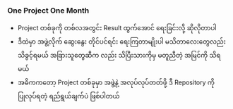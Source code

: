 ### One Project One Month

- Project တစ်ခုကို တစ်လအတွင်း Result ထွက်အောင် ရေးခြင်းလို့ ဆိုလိုတာပါ
- ဒီထဲမှာ အဖွဲ့လိုက် ဆွေးနွေး တိုင်ပင်ရင်း ရေးကြတာမျိုးပါ မသိတာလေးတွေလည်း သိခွင့်ရမယ် အခြားသူတွေဆီက လည်း သိပြီးသားကိုမှ မတူညီတဲ့ အမြင်ကို သိရမယ်
- အဓိကကတော့ Project တစ်ခုမှာ အဖွဲ့နဲ့ အလုပ်လုပ်တတ်ဖို့ ဒီ Repository ကို ပြုလုပ်ရတဲ့ ရည်ရွယ်ချက်ပဲ ဖြစ်ပါတယ်
